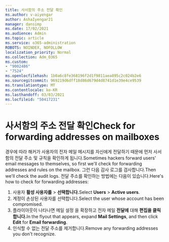 ```yaml
---
title: 사서함의 주소 전달 확인
ms.author: v-aiyengar
author: AshaIyengar21
manager: dansimp
ms.date: 17/02/2021
ms.audience: Admin
ms.topic: article
ms.service: o365-administration
ROBOTS: NOINDEX, NOFOLLOW
localization_priority: Normal
ms.collection: Adm_O365
ms.custom:
- "9002486"
- "7524"
ms.openlocfilehash: 1b0a6c8fe368196f2d1f9811aea895c2c024b2e6
ms.sourcegitcommit: 969219d6dff18d86d679d4d8741d1e39e4ce9539
ms.translationtype: MT
ms.contentlocale: ko-KR
ms.lasthandoff: 03/03/2021
ms.locfileid: "50417231"
---
```

# <a name="check-for-forwarding-addresses-on-mailboxes"></a><span data-ttu-id="fcda9-102">사서함의 주소 전달 확인</span><span class="sxs-lookup"><span data-stu-id="fcda9-102">Check for forwarding addresses on mailboxes</span></span>

<span data-ttu-id="fcda9-103">경우에 따라 해커가 사용자의 전자 메일 메시지를 자신에게 전달하기 때문에 먼저 사서함의 전달 주소 및 규칙을 확인하게 됩니다.</span><span class="sxs-lookup"><span data-stu-id="fcda9-103">Sometimes hackers forward users' email messages to themselves, so first we'll check for forwarding addresses and rules on the mailbox.</span></span> <span data-ttu-id="fcda9-104">그런 다음 감사 로그를 검사합니다.</span><span class="sxs-lookup"><span data-stu-id="fcda9-104">Then we'll check the audit logs.</span></span> <span data-ttu-id="fcda9-105">전달 주소를 확인하는 방법에는 다음이 있습니다.</span><span class="sxs-lookup"><span data-stu-id="fcda9-105">Here's how to check for forwarding addresses:</span></span>

1. <span data-ttu-id="fcda9-106">사용자 **활성 사용자를**  >  **선택합니다.**</span><span class="sxs-lookup"><span data-stu-id="fcda9-106">Select **Users** > **Active users**.</span></span>
1. <span data-ttu-id="fcda9-107">계정이 손상된 사용자를 선택합니다.</span><span class="sxs-lookup"><span data-stu-id="fcda9-107">Select the user whose account has been compromised.</span></span>
1. <span data-ttu-id="fcda9-108">플라이아웃이 나타나면 메일 설정 을 확장하고 전자 메일 **전달에** 대해 **편집을 클릭합니다.**</span><span class="sxs-lookup"><span data-stu-id="fcda9-108">In the flyout that appears, expand **Mail Settings**, and then click **Edit** for **Email forwarding**.</span></span>
1. <span data-ttu-id="fcda9-109">인식할 수 없는 전달 주소를 제거합니다.</span><span class="sxs-lookup"><span data-stu-id="fcda9-109">Remove any forwarding addresses you don't recognize.</span></span>